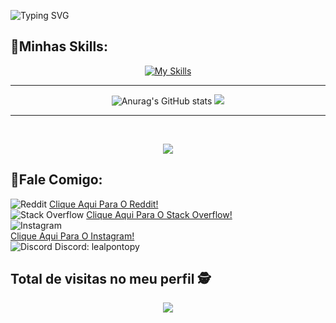 ![Typing SVG](https://readme-typing-svg.demolab.com?font=Mulish&size=30&pause=1000&color=19F73B&&width=600&lines=👋Olá+Mundo!;me+chamo+Randone🐸.;👋Seja+bem+vindo(a).;Me+Segue+aí+☕.)

## 📌Minhas Skills:
<div align="center">
 
[![My Skills](https://skillicons.dev/icons?i=html,css,js,tailwind,bootstrap,git)](https://skillicons.dev)
<hr>

![Anurag's GitHub stats](https://github-readme-stats.vercel.app/api?username=randonetheone&show_icons=true&theme=radical) ![](https://github-readme-streak-stats.herokuapp.com/?user=randonetheone&theme=nightowl&hide_border=false)

<hr>

 
 <br>
 
![](https://github-readme-stats.vercel.app/api/top-langs/?username=randonetheone&theme=nightowl&hide_border=false&include_all_commits=false&count_private=false&layout=compact)
</div>

## 📌Fale Comigo:

![Reddit](https://img.shields.io/badge/Reddit-%23FF4500.svg?style=for-the-badge&logo=Reddit&logoColor=white) [Clique Aqui Para O Reddit!](https://www.reddit.com/user/Neat_Resident5434/) <br>
 ![Stack Overflow](https://img.shields.io/badge/-Stackoverflow-FE7A16?style=for-the-badge&logo=stack-overflow&logoColor=white)  [Clique Aqui Para O Stack Overflow!](https://www.reddit.com/user/Honest_Law3681/) <br>
![Instagram](https://img.shields.io/badge/Instagram-%23E4405F.svg?style=for-the-badge&logo=Instagram&logoColor=white)  
 [Clique Aqui Para O Instagram!](https://www.instagram.com/leal.py/) <br>
 ![Discord](https://img.shields.io/badge/Discord-%235865F2.svg?style=for-the-badge&logo=discord&logoColor=white)  Discord: lealpontopy <br>
 


 ## Total de visitas no meu perfil :detective: <br>
 <p align="center"> 
   <img alingn="center" src="https://profile-counter.glitch.me/randonetheone/count.svg" />
 </p>
